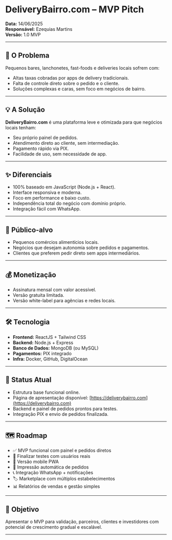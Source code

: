 # DeliveryBairro.com – MVP Pitch

**Data:** 14/06/2025  
**Responsável:** Ezequias Martins  
**Versão:** 1.0 MVP

---

## 🚨 O Problema

Pequenos bares, lanchonetes, fast-foods e deliveries locais sofrem com:
- Altas taxas cobradas por apps de delivery tradicionais.
- Falta de controle direto sobre o pedido e o cliente.
- Soluções complexas e caras, sem foco em negócios de bairro.

---

## 💡 A Solução

**DeliveryBairro.com** é uma plataforma leve e otimizada para que negócios locais tenham:
- Seu próprio painel de pedidos.
- Atendimento direto ao cliente, sem intermediação.
- Pagamento rápido via PIX.
- Facilidade de uso, sem necessidade de app.

---

## ✨ Diferenciais

- 100% baseado em JavaScript (Node.js + React).
- Interface responsiva e moderna.
- Foco em performance e baixo custo.
- Independência total do negócio com domínio próprio.
- Integração fácil com WhatsApp.

---

## 🎯 Público-alvo

- Pequenos comércios alimentícios locais.
- Negócios que desejam autonomia sobre pedidos e pagamentos.
- Clientes que preferem pedir direto sem apps intermediários.

---

## 💰 Monetização

- Assinatura mensal com valor acessível.
- Versão gratuita limitada.
- Versão white-label para agências e redes locais.

---

## 🛠️ Tecnologia

- **Frontend:** ReactJS + Tailwind CSS
- **Backend:** Node.js + Express
- **Banco de Dados:** MongoDB (ou MySQL)
- **Pagamentos:** PIX integrado
- **Infra:** Docker, GitHub, DigitalOcean

---

## 🚧 Status Atual

- Estrutura base funcional online.
- Página de apresentação disponível: [https://deliverybairro.com](https://deliverybairro.com)
- Backend e painel de pedidos prontos para testes.
- Integração PIX e envio de pedidos finalizada.

---

## 🗺️ Roadmap

- ✅ MVP funcional com painel e pedidos diretos
- 🔄 Finalizar testes com usuários reais
- 📱 Versão mobile PWA
- 🧾 Impressão automática de pedidos
- 📞 Integração WhatsApp + notificações
- 🏷️ Marketplace com múltiplos estabelecimentos
- 📊 Relatórios de vendas e gestão simples

---

## 🎯 Objetivo

Apresentar o MVP para validação, parceiros, clientes e investidores com potencial de crescimento gradual e escalável.

---

